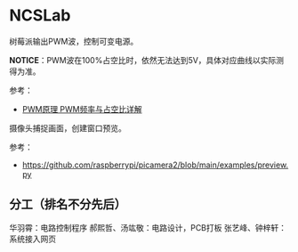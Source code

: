 # NCSLab




树莓派输出PWM波，控制可变电源。

**NOTICE**：PWM波在100%占空比时，依然无法达到5V，具体对应曲线以实际测得为准。

参考：
- [PWM原理 PWM频率与占空比详解](https://blog.csdn.net/as480133937/article/details/103439546)


摄像头捕捉画面，创建窗口预览。

参考：
- https://github.com/raspberrypi/picamera2/blob/main/examples/preview.py



## 分工（排名不分先后）

华羽霄：电路控制程序
郝熙哲、汤竑敬：电路设计，PCB打板
张艺峰、钟梓轩：系统接入网页

